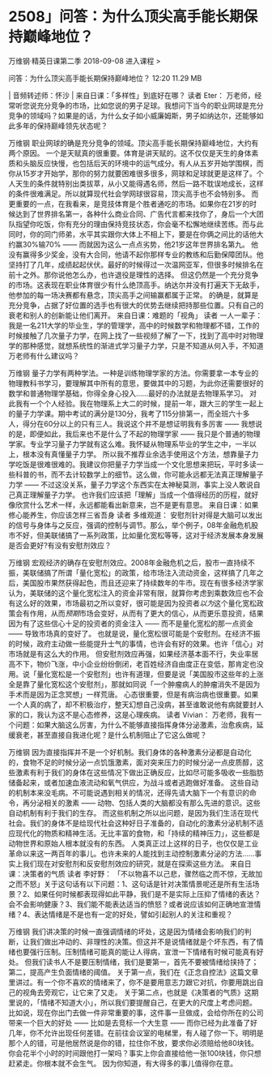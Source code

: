 # 2508」问答：为什么顶尖高手能长期保持巅峰地位？


万维钢·精英日课第二季
2018-09-08
进入课程 >

问答：为什么顶尖高手能长期保持巅峰地位？
12:20 11.29 MB

| 音频转述师：怀沙 |
来自日课：「多样性」到底好在哪？
读者 Eter：
万老师，经常听您说充分竞争的市场，比如您说的男子足球。我想问下当今的职业网球是充分竞争的领域吗？如果是的话，为什么女子如小威廉姆斯，男子如纳达尔，还能够如此多年的保持巅峰领先状态呢？

万维钢
职业网球的确是充分竞争的领域。顶尖高手能长期保持巅峰地位，大约有两个原因。
一个是天赋真的很重要。体育是讲天赋的。这不仅仅是天生的身体素质和头脑反应快慢，也包括后天的环境中的运气成分。有人从五岁开始学围棋，而你从15岁才开始学，那你的努力就要困难很多很多，网球和足球就更是这样了。个人天生的条件就特别出类拔萃，从小又能得遇名师，然后一路不耽误地成长，这样的条件很难满足。所以就算现代社会学网球很容易，顶尖高手也不会特别多。
而更重要的一点，在我看来，是竞技体育是个胜者通吃的市场。如果你在21岁的时候达到了世界排名第一，各种什么商业合同、广告代言都来找你了，身后一个大团队指望你吃饭，你有充分的理由保持竞技状态，你会毫不松懈地继续苦练。而与此同时，你的同门师弟，水平其实跟你大体上不相上下，要是在你俩之间比的话他大约赢30%输70% —— 而就因为这么一点点劣势，他21岁这年世界排名第九。
他没有赢得多少奖金，没有大合同，他请不起你那样专业的教练和后勤保障团队。他坚持打了几年，成绩起起伏伏。最好的时候得过一次温网亚军，但很多时候排名在前十之外。那你说他怎么办，也许退役是理性的选择。
但这仍然是一个充分竞争的市场。这表现在职业体育很少有什么绝顶高手。纳达尔并没有打遍天下无敌手，他参加的每一场决赛都有悬念，顶尖高手之间输赢都属于正常。
的确是，就算是充分竞争，占据了好位置的选手也有很大的优势去继续把持那些位置。只有自己的衰老和别人的创新能让他们离开。
来自日课：难题的「视角」
读者 一人一辈子：
我是一名211大学的毕业生，学的管理学，高中的时候数学和物理都不错，工作的时候接触了几次量子力学，在网上找了一些视频了解了一下，找到了高中时对物理学的那种感觉，就想系统性的渐进式学习量子力学，只是不知道从何入手，不知道万老师有什么建议吗？

万维钢
量子力学有两种学法。一种是训练物理学家的方法。你需要拿一本专业的物理教科书学习，要理解其中所有的意思，要做其中的习题，为此你还需要很好的数学和普通物理学基础，你得全身心投入……最好的办法就是去物理系学习。
对此我有一个个人经验。我在物理系上大二的时候，提前一年，跟大三的学生一起上的量子力学课。期中考试的满分是130分，我考了115分排第一，而全班六十多人，得分在60分以上的只有三人。我说这个并不是想证明我有多厉害 —— 我想说的是，即便如此，我后来也不是什么了不起的物理学家 —— 我只是个普通的物理学家。专业学习量子力学就有这么难。我怀疑从物理系毕业的学生之中，一半以上，根本没有真懂量子力学。
所以我不推荐业余选手使用这个方法，想靠量子力学吃饭是很难很难的。我建议你把量子力学当成一个文化思想来把玩，平时多读一些科普的书，而不去计较数学上的细节。这么做，你可能永远都无法真正理解量子力学 —— 不过这没关系，量子力学这个东西实在太神秘莫测，事实上没人敢说自己真正理解量子力学。
也许我们应该把「理解」当成一个值得经历的历程，就好像欣赏什么艺术一样，永远都能看出新意来，岂不是更有意思。
来自日课：如果修心能养生，你应该怎样三省吾身
读者 多维观道：
安慰剂针对得是大脑可以发出的信号与身体与之反应，强调的控制与调节。那么，举个例子，08年金融危机股市不好，但美联储搞了一系列政策，比如量化宽松等等，这对于经济发展本身发展是否会更好?有没有安慰剂效应？

万维钢
宏观经济的确存在安慰剂效应。2008年金融危机之后，股市一直持续不振，美联储搞了所谓「量化宽松」的政策，给市场注入流动资金，这样搞了几年之后，美国股市果然获得起色，而且还迎来了持续数年的牛市。现在有很多经济学家认为，美联储的这个量化宽松注入的资金非常有限，就算你考虑到乘数效应也不会有这么好的效果，市场最初之所以变好，很可能是因为投资者*以为*这个量化宽松政策会有作用，从而*预期*市场会变好，从而有了更大的信心，从而更乐意投资，结果因为有了这些信心十足的投资者的资金注入 —— 而不是量化宽松的那一点资金 —— 导致市场真的变好了。
也就是说，量化宽松很可能是个安慰剂。在经济不振的时候，政府主动做一些能提升士气的事情，也许会有好的效果。也许「信心」对市场就是有这么大的作用。
但安慰剂效应再强，如果经济基本面不行，失业率居高不下，物价飞涨，中小企业纷纷倒闭，老百姓经济自由度正在变低，那肯定也没用。说「量化宽松是一个安慰剂」也许有道理，但要是说「美国股市这些年的上涨全是靠了量化宽松这个安慰剂」，那就如同说「一个肿瘤病人的肿瘤消失不是因为手术而是因为正念冥想」一样荒唐。
心态很重要，但是有病治病也很重要。如果一个人真的病了，却不积极治疗，整天幻想自己没病，甚至谁敢说他有病就要封人家的口，我认为这不是心态修养，这是心理疾病。
读者 Vivian：
万老师，我有一个问题：如果大脑这么厉害，为什么不能够直接指挥身体分泌激素，治愈疾病，延缓衰老，甚至直接自我进化呢？是什么机制阻止了它这么做呢？

万维钢
因为直接指挥并不是一个好机制。我们身体的各种激素分泌都是自动化的，食物不足的时候分泌一点饥饿激素，面对突来压力的时候分泌一点皮质醇，这些激素有利于我们的身体在这些情况下做出正确反应，比如尽可能多吸收一些脂肪储备起来，或者加速血液流动和氧气供应，为战斗或者逃跑做好准备。
这些自动的机制本来没毛病。不可能说遇到相关的情况，还得先请大脑下一个有意识的命令，再分泌相关的激素 —— 动物、包括人类的大脑都没有那么先进的意识。这些自动机制有利于我们的生存。
而这些机制之所以出问题，是因为我们生活在现代社会。我们的身体不是给现代社会这种好日子准备的，自动化的激素分泌机制不适应现代化的物质和精神生活。无比丰富的食物，和「持续的精神压力」，这些都是动物世界和原始人根本就没有的东西。
人类真正过上这样的日子，也仅仅是工业革命以来这一两百年的事儿。也许未来的人能找到主动控制激素分泌的方法……事实上我们现在对安慰剂和反安慰剂效应的研究，就是在探索这些方法。
来自日课：决策者的气质
读者 李好野：
「不以物喜不以己悲，骤然临之而不惊，无故加之而不怒」关于这句话有以下问题：1、这句话是针对决策情景呢还是所有生活场景？2、如果任何时候都表现得如此平静，我们是不是实际上压抑了情绪的表达？会不会影响健康？3、我们能不能表达适当的愤怒？或者说应该如何正确地宣泄情绪？4、表达情绪是不是也有一定的好处，譬如引起别人的关注和重视？

万维钢
我们讲决策的时候一直强调情绪的坏处，这是因为情绪会影响我们的判断，让我们做出冲动的、非理性的决策。但这并不是说情绪就是个坏东西，有了情绪也要强行压制。压制情绪可能真的能让人得病，宣泄一下情绪有时候可能真有好处。
但我们读书人不是要压制情绪，我们是要第一，首先不要被情绪给挟持了；第二，提高产生负面情绪的阈值。
关于第一点，我们在《正念自控法》这篇文章里讲过。有一个你不喜欢的情绪来了，你不是要用意志力跟它对抗，你要用跳出自己的视角去旁观它，让它来了又走。
关于第二点，也就是《决策者的气质》这期里说的，「情绪不知道大小」，所以我们要提醒自己，在更大的尺度上考虑问题。
比如说，现在你出门去做一件非常重要的事，这件事一旦做成，会给你所在的公司带来一个巨大的好处 —— 比如是去竞标一个大生意 —— 而你已经为此准备了好几年，你不允许出现任何差错。在前往会议室的电梯里，有人碰了你一下。明明是那个人的错，可是他居然说是你的错，拉住你不放，要求你必须赔给他80块钱。
你会花半个小时的时间跟他打一架吗？事实上你会直接给他一张100块钱，你只想赶紧走。你根本就不会生气。
因为你知道，有大得多的事儿值得你在意。